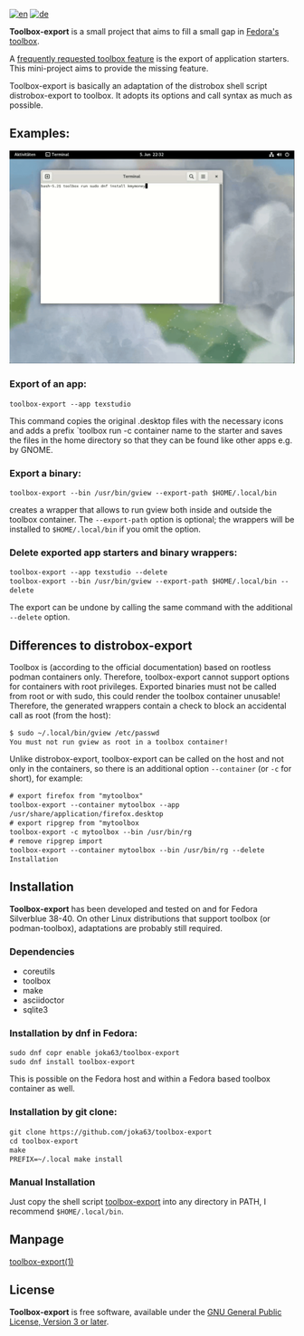 [![en](https://img.shields.io/badge/lang-en-red.svg)](README.md)
[![de](https://img.shields.io/badge/lang-de-yellow.svg)](README.de.md)

**Toolbox-export** is a small project that aims to fill a small gap in [Fedora's toolbox](https://docs.fedoraproject.org/en-US/fedora-silverblue/toolbox/).

A [frequently requested toolbox feature](https://github.com/orgs/community/discussions/31132) is the export of application starters. This mini-project aims to provide the missing feature.

Toolbox-export is basically an adaptation of the distrobox shell script distrobox-export to toolbox. It adopts its options and call syntax as much as possible.

## Examples:

![Demo: Export von KMyMoney](demo/toolbox-export-demo.gif)

### Export of an app:

```
toolbox-export --app texstudio
```

This command copies the original .desktop files with the necessary icons and adds a prefix `toolbox run -c container name to the starter and saves the files in the home directory so that they can be found like other apps e.g. by GNOME.

### Export a binary:

```
toolbox-export --bin /usr/bin/gview --export-path $HOME/.local/bin
```

creates a wrapper that allows to run gview both inside and outside the toolbox container. The `--export-path` option is optional; the wrappers will be installed to `$HOME/.local/bin` if you omit the option.

### Delete exported app starters and binary wrappers:

```
toolbox-export --app texstudio --delete
toolbox-export --bin /usr/bin/gview --export-path $HOME/.local/bin --delete
```

The export can be undone by calling the same command with the additional `--delete` option.

## Differences to distrobox-export

Toolbox is (according to the official documentation) based on rootless podman containers only. Therefore, toolbox-export cannot support options for containers with root privileges. Exported binaries must not be called from root or with sudo, this could render the toolbox container unusable! Therefore, the generated wrappers contain a check to block an accidental call as root (from the host):

```
$ sudo ~/.local/bin/gview /etc/passwd
You must not run gview as root in a toolbox container!
```

Unlike distrobox-export, toolbox-export can be called on the host and not only in the containers, so there is an additional option `--container` (or `-c` for short), for example:

```
# export firefox from "mytoolbox"
toolbox-export --container mytoolbox --app /usr/share/application/firefox.desktop 
# export ripgrep from "mytoolbox
toolbox-export -c mytoolbox --bin /usr/bin/rg
# remove ripgrep import
toolbox-export --container mytoolbox --bin /usr/bin/rg --delete
Installation
```

## Installation

**Toolbox-export** has been developed and tested on and for Fedora Silverblue 38-40. On other Linux distributions that support toolbox (or podman-toolbox), adaptations are probably still required.

### Dependencies

- coreutils
- toolbox
- make
- asciidoctor
- sqlite3

### Installation by dnf in Fedora:

```
sudo dnf copr enable joka63/toolbox-export
sudo dnf install toolbox-export
```
This is possible on the Fedora host and within a Fedora based toolbox container as well.

### Installation by git clone:

```
git clone https://github.com/joka63/toolbox-export
cd toolbox-export
make
PREFIX=~/.local make install 	
```

### Manual Installation

Just copy the shell script [toolbox-export](toolbox-export) into any directory in PATH, I recommend `$HOME/.local/bin`.

## Manpage

[toolbox-export(1)](doc/toolbox-export.1.asciidoc)

## License

**Toolbox-export** is free software, available under the [GNU General Public License, Version 3 or later][GPL-3.0-or-later].

  [GPL-3.0-or-later]: https://www.gnu.org/licenses/gpl.html
